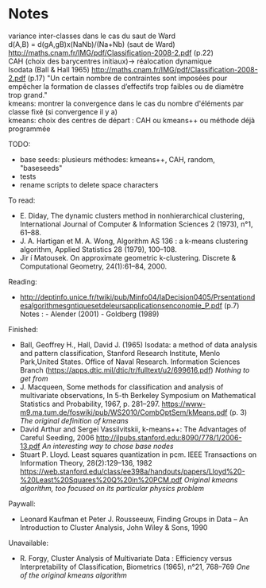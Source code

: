 # Notes

variance inter-classes dans le cas du saut de Ward\
d(A,B) = d(gA,gB)x(NaNb)/(Na+Nb) (saut de Ward) http://maths.cnam.fr/IMG/pdf/Classification-2008-2.pdf (p.22)\
CAH (choix des barycentres initiaux)-> réalocation dynamique\
Isodata (Ball & Hall 1965) http://maths.cnam.fr/IMG/pdf/Classification-2008-2.pdf (p.17) "Un certain nombre de contraintes sont imposées pour empêcher la formation de classes d’effectifs trop faibles ou de diamètre trop grand."\
kmeans: montrer la convergence dans le cas du nombre d'éléments par classe fixé (si convergence il y a)\
kmeans: choix des centres de départ : CAH ou kmeans++ ou méthode déjà programmée

TODO:
 - base seeds: plusieurs méthodes: kmeans++, CAH, random, "baseseeds"
 - tests
 - rename scripts to delete space characters

To read:
 - E. Diday, The dynamic clusters method in nonhierarchical clustering, International Journal of Computer & Information Sciences 2 (1973), n°1, 61–88.
 - J. A. Hartigan et M. A. Wong, Algorithm AS 136 : a k-means clustering algorithm, Applied Statistics 28 (1979), 100–108.
 - Jir ́ı Matousek. On approximate geometric k-clustering. Discrete & Computational Geometry, 24(1):61–84, 2000.

Reading:
 - http://deptinfo.unice.fr/twiki/pub/Minfo04/IaDecision0405/Prsentationdesalgorithmesgntiquesetdeleursapplicationsenconomie_P.pdf (p.7)\
    Notes : - Alender (2001)
            - Goldberg (1989)
 
Finished:
 - Ball, Geoffrey H., Hall, David J. (1965) Isodata: a method of data analysis and pattern classification, Stanford Research Institute, Menlo Park,United States. Office of Naval Research. Information Sciences Branch (https://apps.dtic.mil/dtic/tr/fulltext/u2/699616.pdf) *Nothing to get from*
 - J. Macqueen, Some methods for classification and analysis of multivariate observations, In 5-th Berkeley Symposium on Mathematical Statistics and Probability, 1967, p. 281–297. https://www-m9.ma.tum.de/foswiki/pub/WS2010/CombOptSem/kMeans.pdf (p. 3) *The original definition of kmeans*
 - David Arthur and Sergei Vassilvitskii, k-means++: The Advantages of Careful Seeding, 2006 http://ilpubs.stanford.edu:8090/778/1/2006-13.pdf *An interesting way to chose base nodes*
 - Stuart P. Lloyd. Least squares quantization in pcm. IEEE Transactions on Information Theory, 28(2):129–136, 1982 https://web.stanford.edu/class/ee398a/handouts/papers/Lloyd%20-%20Least%20Squares%20Q%20in%20PCM.pdf *Original kmeans algorithm, too focused on its particular physics problem*
 
Paywall:
 - Leonard Kaufman et Peter J. Rousseeuw, Finding Groups in Data – An Introduction to Cluster Analysis, John Wiley & Sons, 1990

Unavailable:
 - R. Forgy, Cluster Analysis of Multivariate Data : Efficiency versus Interpretability of Classification, Biometrics (1965), n°21, 768–769 *One of the original kmeans algorithm*
